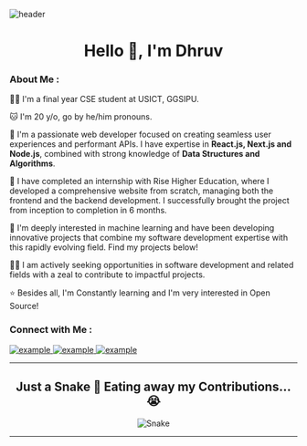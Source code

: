 ![header](https://user-images.githubusercontent.com/59575502/127335491-fdba1874-e943-4d3c-ab8c-678ffe22f8b8.png)

<h1 align="center">Hello 👋,&nbsp;I'm Dhruv</h1>
<h3>About Me :</h3>  

👩‍🎓 I'm a final year CSE student at USICT, GGSIPU.

🐱 I'm 20 y/o, go by he/him pronouns.

💫 I'm a passionate web developer focused on creating seamless user experiences and performant APIs. I have expertise in <strong>React.js, Next.js and Node.js</strong>, combined with strong knowledge of <strong>Data Structures and Algorithms</strong>.

🏢 I have completed an internship with Rise Higher Education, where I developed a comprehensive website from scratch, managing both the frontend and the backend development. I successfully brought the project from inception to completion in 6 months.

🌱 I'm deeply interested in machine learning and have been developing innovative projects that combine my software development expertise with this rapidly evolving field. Find my projects below!

 🧑‍💻 I am actively seeking opportunities in software development and related fields with a zeal to contribute to impactful projects.

⭐ Besides all, I'm Constantly learning and I'm very interested in Open Source!


<h3>Connect with Me :</h3>
<div style="margin-top:10px" align="start">
    <a  href="https://mrdhruv.co/" target="_blank">
        <img src="https://img.shields.io/badge/Portfolio-000000?style=for-the-badge&logo=react&logoColor=white" alt="example"/>
    </a>
    <a  href="https://www.linkedin.com/in/dhruv-gupta-55034a228/" target="_blank">
      <img src="https://img.shields.io/badge/Linked%20In-0A66C2.svg?style=for-the-badge&logo=linkedin&logoColor=white" alt="example"/>
    </a>
    <a  href="mailto:dhruvgupta742@gmail.com" target="_blank">
      <img src="https://img.shields.io/badge/Gmail-D14836?style=for-the-badge&logo=gmail&logoColor=white" alt="example"/>
    </a>
  </div>
</div>

<hr>


<div style="margin-top:10px" align="center">
<h2 align='center'>Just a Snake 🐍 Eating away my Contributions...😭</h2>

![Snake](https://user-images.githubusercontent.com/96336775/182021699-2259529a-dcbd-4efb-b9cc-10dc78f3fa24.svg)
</div>
<hr>


